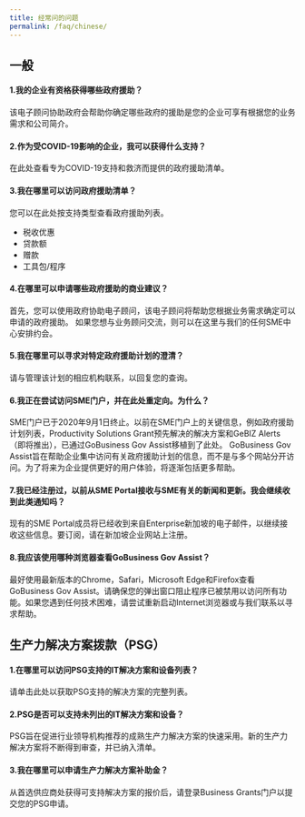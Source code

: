 ```yaml
---
title: 经常问的问题
permalink: /faq/chinese/
---
```


## 一般

#### 1.我的企业有资格获得哪些政府援助？
该电子顾问协助政府会帮助你确定哪些政府的援助是您的企业可享有根据您的业务需求和公司简介。

#### 2.作为受COVID-19影响的企业，我可以获得什么支持？
在此处查看专为COVID-19支持和救济而提供的政府援助清单。

#### 3.我在哪里可以访问政府援助清单？
您可以在此处按支持类型查看政府援助列表。
* 税收优惠
* 贷款额
* 赠款
* 工具包/程序

#### 4.在哪里可以申请哪些政府援助的商业建议？
首先，您可以使用政府协助电子顾问，该电子顾问将帮助您根据业务需求确定可以申请的政府援助。
如果您想与业务顾问交流，则可以在这里与我们的任何SME中心安排约会。

#### 5.我在哪里可以寻求对特定政府援助计划的澄清？
请与管理该计划的相应机构联系，以回复您的查询。

#### 6.我正在尝试访问SME门户，并在此处重定向。为什么？
SME门户已于2020年9月1日终止。以前在SME门户上的关键信息，例如政府援助计划列表，Productivity Solutions Grant预先解决的解决方案和GeBIZ Alerts （即将推出），已通过GoBusiness Gov Assist移植到了此处。
GoBusiness Gov Assist旨在帮助企业集中访问有关政府援助计划的信息，而不是与多个网站分开访问。为了将来为企业提供更好的用户体验，将逐渐包括更多帮助。

#### 7.我已经注册过，以前从SME Portal接收与SME有关的新闻和更新。我会继续收到此类通知吗？
现有的SME Portal成员将已经收到来自Enterprise新加坡的电子邮件，以继续接收这些信息。要订阅，请在新加坡企业网站上注册。

#### 8.我应该使用哪种浏览器查看GoBusiness Gov Assist？
最好使用最新版本的Chrome，Safari，Microsoft Edge和Firefox查看GoBusiness Gov Assist。请确保您的弹出窗口阻止程序已被禁用以访问所有功能。如果您遇到任何技术困难，请尝试重新启动Internet浏览器或与我们联系以寻求帮助。

## 生产力解决方案拨款（PSG）

#### 1.在哪里可以访问PSG支持的IT解决方案和设备列表？
请单击此处以获取PSG支持的解决方案的完整列表。

#### 2.PSG是否可以支持未列出的IT解决方案和设备？
PSG旨在促进行业领导机构推荐的成熟生产力解决方案的快速采用。新的生产力解决方案将不断得到审查，并已纳入清单。

#### 3.我在哪里可以申请生产力解决方案补助金？
从首选供应商处获得可支持解决方案的报价后，请登录Business Grants门户以提交您的PSG申请。
